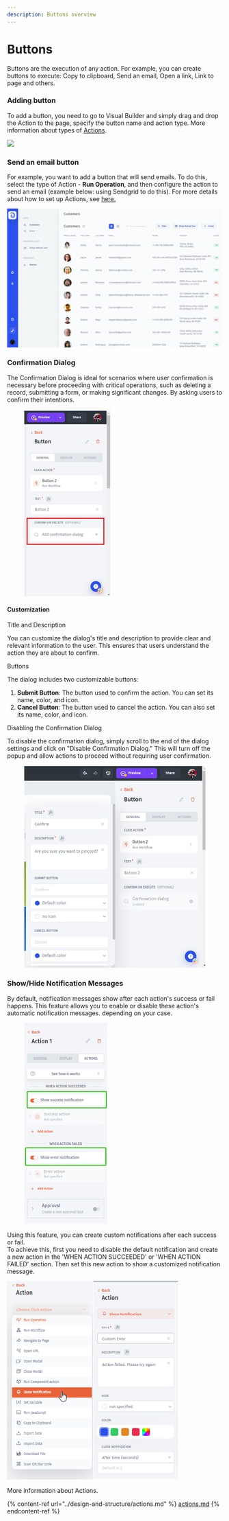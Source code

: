 ```yaml
---
description: Buttons overview
---
```


# Buttons

Buttons are the execution of any action. For example, you can create buttons to execute: Copy to clipboard, Send an email, Open a link, Link to page and others.

### Adding button

To add a button, you need to go to Visual Builder and simply drag and drop the Action to the page, specify the button name and action type. More information about types of [Actions](../design-and-structure/actions.md).

![](<../../.gitbook/assets/GIF (237).gif>)

### Send an email button

For example, you want to add a button that will send emails. To do this, select the type of Action - **Run Operation**, and then configure the action to send an email (example below: using Sendgrid to do this). For more details about how to set up Actions, see [here.](https://docs.jetadmin.io/user-guide/design-and-structure/actions)

![](<../../.gitbook/assets/GIF (236).gif>)

### Confirmation Dialog

The Confirmation Dialog is ideal for scenarios where user confirmation is necessary before proceeding with critical operations, such as deleting a record, submitting a form, or making significant changes. By asking users to confirm their intentions.

<figure><img src="../../.gitbook/assets/Screenshot 2024-06-08 011533.png" alt="" width="201"><figcaption></figcaption></figure>

#### Customization

Title and Description

You can customize the dialog's title and description to provide clear and relevant information to the user. This ensures that users understand the action they are about to confirm.

Buttons

The dialog includes two customizable buttons:

1. **Submit Button**: The button used to confirm the action. You can set its name, color, and icon.
2. **Cancel Button**: The button used to cancel the action. You can also set its name, color, and icon.

Disabling the Confirmation Dialog

To disable the confirmation dialog, simply scroll to the end of the dialog settings and click on "Disable Confirmation Dialog." This will turn off the popup and allow actions to proceed without requiring user confirmation.

<figure><img src="../../.gitbook/assets/image (2) (1) (1) (1) (1) (1) (1) (1) (1) (1).png" alt=""><figcaption></figcaption></figure>

### Show/Hide Notification Messages

By default, notification messages show after each action's success or fail happens. This feature allows you to enable or disable these action's automatic notification messages. depending on your case.

<div align="left">

<figure><img src="../../.gitbook/assets/image (948).png" alt=""><figcaption></figcaption></figure>

</div>

Using this feature, you can create custom notifications after each success or fail. \
To achieve this, first you need to disable the default notification and create a new action in the 'WHEN ACTION SUCCEEDED' or 'WHEN ACTION FAILED' section. Then set this new action to show a customized notification message.

![](<../../.gitbook/assets/image (949).png>)&#x20;



More information about Actions.

{% content-ref url="../design-and-structure/actions.md" %}
[actions.md](../design-and-structure/actions.md)
{% endcontent-ref %}
